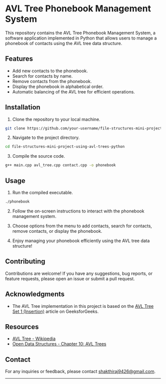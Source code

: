 # AVL Tree Phonebook Management System

This repository contains the AVL Tree Phonebook Management System, a software application implemented in Python that allows users to manage a phonebook of contacts using the AVL tree data structure.

## Features

- Add new contacts to the phonebook.
- Search for contacts by name.
- Remove contacts from the phonebook.
- Display the phonebook in alphabetical order.
- Automatic balancing of the AVL tree for efficient operations.

## Installation

1. Clone the repository to your local machine.

```bash
git clone https://github.com/your-username/file-structures-mini-project-using-avl-trees-python.git
```

2. Navigate to the project directory.

```bash
cd file-structures-mini-project-using-avl-trees-python
```

3. Compile the source code.

```bash
g++ main.cpp avl_tree.cpp contact.cpp -o phonebook
```

## Usage

1. Run the compiled executable.

```bash
./phonebook
```

2. Follow the on-screen instructions to interact with the phonebook management system.

3. Choose options from the menu to add contacts, search for contacts, remove contacts, or display the phonebook.

4. Enjoy managing your phonebook efficiently using the AVL tree data structure!

## Contributing

Contributions are welcome! If you have any suggestions, bug reports, or feature requests, please open an issue or submit a pull request. 

## Acknowledgments

- The AVL Tree implementation in this project is based on the [AVL Tree Set 1 (Insertion)](https://www.geeksforgeeks.org/avl-tree-set-1-insertion/) article on GeeksforGeeks.

## Resources

- [AVL Tree - Wikipedia](https://en.wikipedia.org/wiki/AVL_tree)
- [Open Data Structures - Chapter 10: AVL Trees](https://opendatastructures.org/ods-python/10_1_AVL_Tree.html)

## Contact

For any inquiries or feedback, please contact [shakthiraj9426@gmail.com](mailto:shakthiraj9426@gmail.com).

---

